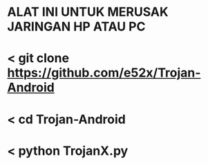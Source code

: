 # ALAT INI UNTUK MERUSAK JARINGAN HP ATAU PC


# < git clone https://github.com/e52x/Trojan-Android

# < cd Trojan-Android

# < python TrojanX.py
